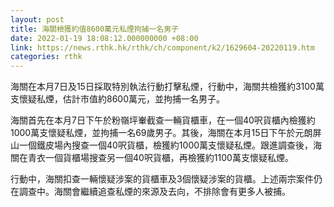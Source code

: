 ```yaml
---
layout: post
title: 海關檢獲約值8600萬元私煙拘捕一名男子
date: 2022-01-19 18:08:12.000000000 +08:00
link: https://news.rthk.hk/rthk/ch/component/k2/1629604-20220119.htm
categories: rthk
---
```


海關在本月7日及15日採取特別執法行動打擊私煙，行動中，海關共檢獲約3100萬支懷疑私煙，估計市值約8600萬元，並拘捕一名男子。

海關首先在本月7日下午於粉嶺坪輋截查一輛貨櫃車，在一個40呎貨櫃內檢獲約1000萬支懷疑私煙，並拘捕一名69歲男子。其後，海關在本月15日下午於元朗屏山一個鐵皮場內搜查一個40呎貨櫃，檢獲約1000萬支懷疑私煙。跟進調查後，海關在青衣一個貨櫃場搜查另一個40呎貨櫃，再檢獲約1100萬支懷疑私煙。

行動中，海關扣查一輛懷疑涉案的貨櫃車及3個懷疑涉案的貨櫃。上述兩宗案件仍在調查中。海關會繼續追查私煙的來源及去向，不排除會有更多人被捕。
